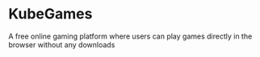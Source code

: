 # KubeGames
A free online gaming platform where users can play games directly in the browser without any downloads

